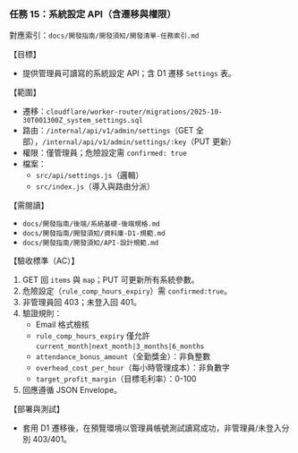### 任務 15：系統設定 API（含遷移與權限）

對應索引：`docs/開發指南/開發須知/開發清單-任務索引.md`

【目標】
- 提供管理員可讀寫的系統設定 API；含 D1 遷移 `Settings` 表。

【範圍】
- 遷移：`cloudflare/worker-router/migrations/2025-10-30T001300Z_system_settings.sql`
- 路由：`/internal/api/v1/admin/settings`（GET 全部），`/internal/api/v1/admin/settings/:key`（PUT 更新）
- 權限：僅管理員；危險設定需 `confirmed: true`
- 檔案：
  - `src/api/settings.js`（邏輯）
  - `src/index.js`（導入與路由分派）

【需閱讀】
- `docs/開發指南/後端/系統基礎-後端規格.md`
- `docs/開發指南/開發須知/資料庫-D1-規範.md`
- `docs/開發指南/開發須知/API-設計規範.md`

【驗收標準（AC）】
1) GET 回 `items` 與 `map`；PUT 可更新所有系統參數。
2) 危險設定（`rule_comp_hours_expiry`）需 `confirmed:true`。
3) 非管理員回 403；未登入回 401。
4) 驗證規則：
   - Email 格式檢核
   - `rule_comp_hours_expiry` 僅允許 `current_month|next_month|3_months|6_months`
   - `attendance_bonus_amount`（全勤獎金）：非負整數
   - `overhead_cost_per_hour`（每小時管理成本）：非負數字
   - `target_profit_margin`（目標毛利率）：0-100
5) 回應遵循 JSON Envelope。

【部署與測試】
- 套用 D1 遷移後，在預覽環境以管理員帳號測試讀寫成功，非管理員/未登入分別 403/401。


